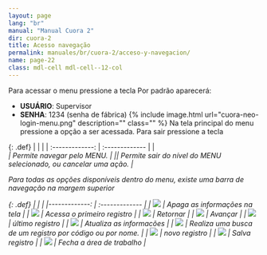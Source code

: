 ```yaml
---
layout: page
lang: "br"
manual: "Manual Cuora 2"
dir: cuora-2
title: Acesso navegação
permalink: manuales/br/cuora-2/acceso-y-navegacion/
name: page-22
class: mdl-cell mdl-cell--12-col
---
```

Para acessar o menu pressione a tecla <i class="systel-tecla-1 bg-3"></i>
Por padrão aparecerá:

- **USUÁRIO**: Supervisor
- **SENHA**: 1234 (senha de fábrica)
{% include image.html url="cuora-neo-login-menu.png" description="" class="" %}
Na tela principal do menu pressione a opção a ser acessada. Para sair pressione a tecla <i class="systel-tecla-12"></i>

{: .def}
|     |      |
| :-------------: | :------------- |
|<i class="systel-tecla-2"/><br><i class="systel-tecla-5"/><i class="systel-tecla-6"/><i class="systel-tecla-7"/> | Permite navegar pelo MENU.  |
|<i class="systel-tecla-12"/>| Permite sair do nível do MENU selecionado, ou cancelar uma ação. |

Para todas as opções disponíveis dentro do menu, existe uma barra de navegação na margem superior

{: .def}
|      |      |
|-------------: | :------------- |
| ![](../../../../images/br/cuora-2/cuora-neo-barra-navegacion-acceso-1.png) 		| Apaga as informações na tela      |
| ![](../../../../images/br/cuora-2/cuora-neo-barra-navegacion-acceso-2.png)       	| Acessa o primeiro registro       |
| ![](../../../../images/br/cuora-2/cuora-neo-barra-navegacion-acceso-3.png)       	| Retornar        |
| ![](../../../../images/br/cuora-2/cuora-neo-barra-navegacion-acceso-4.png)        	| Avançar      |
| ![](../../../../images/br/cuora-2/cuora-neo-barra-navegacion-acceso-5.png)       	| último registro       |
| ![](../../../../images/br/cuora-2/cuora-neo-barra-navegacion-acceso-6.png)        	| Atualiza as informacões       |
| ![](../../../../images/br/cuora-2/cuora-neo-barra-navegacion-acceso-7.png)        	| Realiza uma busca de um registro por código ou por nome.       |
| ![](../../../../images/br/cuora-2/cuora-neo-barra-navegacion-acceso-8.png)        	| novo registro      |
| ![](../../../../images/br/cuora-2/cuora-neo-barra-navegacion-acceso-9.png)        	| Salva registro       |
| ![](../../../../images/br/cuora-2/cuora-neo-barra-navegacion-acceso-10.png)        | Fecha a área de trabalho       |
